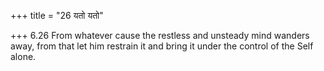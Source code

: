 +++
title = "26 यतो यतो"

+++
6.26 From whatever cause the restless and unsteady mind wanders away,
from that let him restrain it and bring it under the control of the Self
alone.
